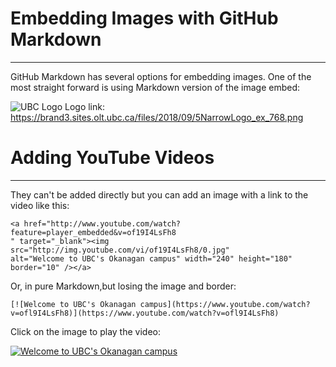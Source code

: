 # Embedding Images with GitHub Markdown

***

GitHub Markdown has several options for embedding images. One of the most straight forward is using Markdown version of the image embed:

![UBC Logo](https://brand3.sites.olt.ubc.ca/files/2018/09/5NarrowLogo_ex_768.png "UBC Logo")
Logo link: https://brand3.sites.olt.ubc.ca/files/2018/09/5NarrowLogo_ex_768.png

# Adding YouTube Videos
***
They can't be added directly but you can add an image with a link to the video like this:
```
<a href="http://www.youtube.com/watch?feature=player_embedded&v=of19I4LsFh8
" target="_blank"><img src="http://img.youtube.com/vi/of19I4LsFh8/0.jpg"
alt="Welcome to UBC's Okanagan campus" width="240" height="180" border="10" /></a>
```
Or, in pure Markdown,but losing the image and border:
```
[![Welcome to UBC's Okanagan campus](https://www.youtube.com/watch?v=ofl9I4LsFh8)](https://www.youtube.com/watch?v=ofl9I4LsFh8)
```
Click on the image to play the video:

[![Welcome to UBC's Okanagan campus](https://img.youtube.com/vi/ofl9I4LsFh8/0.jpg)](https://www.youtube.com/watch?v=ofl9I4LsFh8)
    
    








